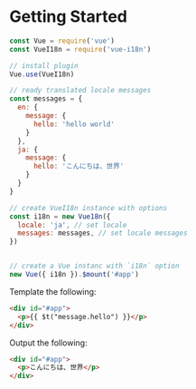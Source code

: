# Getting Started

```javascript
const Vue = require('vue')
const VueI18n = require('vue-i18n')

// install plugin
Vue.use(VueI18n)

// ready translated locale messages
const messages = {
  en: {
    message: {
      hello: 'hello world'
    }
  },
  ja: {
    message: {
      hello: 'こんにちは、世界'
    }
  }
}

// create VueI18n instance with options
const i18n = new Vue18n({
  locale: 'ja', // set locale
  messages: messages, // set locale messages
})


// create a Vue instanc with `i18n` option
new Vue({ i18n }).$mount('#app')
```

Template the following:

```html
<div id="#app">
  <p>{{ $t("message.hello") }}</p>
</div>
```

Output the following:

```html
<div id="#app">
  <p>こんにちは、世界</p>
</div>
```

